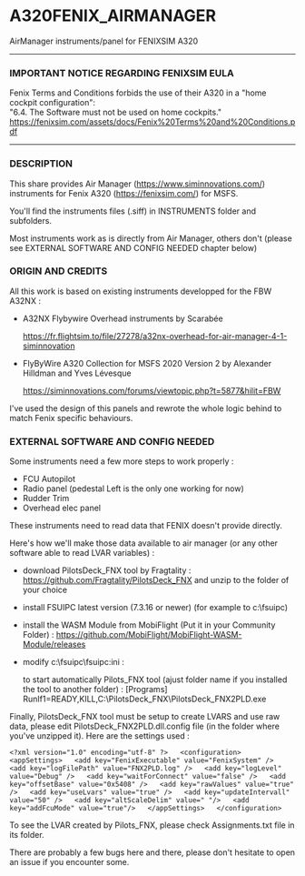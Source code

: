 # A320FENIX_AIRMANAGER
AirManager instruments/panel for FENIXSIM A320

****************************************************************
### IMPORTANT NOTICE REGARDING FENIXSIM EULA

Fenix Terms and Conditions forbids the use of their A320 in a "home cockpit configuration":  
"6.4. The Software must not be used on home cockpits."  
https://fenixsim.com/assets/docs/Fenix%20Terms%20and%20Conditions.pdf

****************************************************************

### DESCRIPTION

This share provides Air Manager (https://www.siminnovations.com/) instruments for Fenix A320 (https://fenixsim.com/) for MSFS.

You'll find the instruments files (.siff) in INSTRUMENTS folder and subfolders.

Most instruments work as is directly from Air Manager, others don't (please see EXTERNAL SOFTWARE AND CONFIG NEEDED chapter below)

### ORIGIN AND CREDITS

All this work is based on existing instruments developped for the FBW A32NX :
- A32NX Flybywire Overhead instruments by Scarabée 

    https://fr.flightsim.to/file/27278/a32nx-overhead-for-air-manager-4-1-siminnovation
- FlyByWire A320 Collection for MSFS 2020 Version 2 by Alexander Hilldman and Yves Lévesque

    https://siminnovations.com/forums/viewtopic.php?t=5877&hilit=FBW
    
I've used the design of this panels and rewrote the whole logic behind to match Fenix specific behaviours.

### EXTERNAL SOFTWARE AND CONFIG NEEDED

Some instruments need a few more steps to work properly :
- FCU Autopilot
- Radio panel (pedestal Left is the only one working for now)
- Rudder Trim
- Overhead elec panel

These instruments need to read data that FENIX doesn't provide directly. 

Here's how we'll make those data available to air manager (or any other software able to read LVAR variables) :

- download PilotsDeck_FNX tool by Fragtality : https://github.com/Fragtality/PilotsDeck_FNX and unzip to the folder of your choice
 
- install FSUIPC latest version (7.3.16 or newer) (for example to c:\fsuipc)

- install the WASM Module from MobiFlight (Put it in your Community Folder) : https://github.com/MobiFlight/MobiFlight-WASM-Module/releases

- modify c:\fsuipc\fsuipc:ini :

  to start automatically Pilots_FNX tool (ajust folder name if you installed the tool to another folder) :
  [Programs]
  RunIf1=READY,KILL,C:\PilotsDeck_FNX\PilotsDeck_FNX2PLD.exe  
  
Finally, PilotsDeck_FNX tool must be setup to create LVARS and use raw data, please edit PilotsDeck_FNX2PLD.dll.config file (in the folder where you've unzipped it).
Here are the settings used :

`<?xml version="1.0" encoding="utf-8" ?>  
<configuration>  
  <appSettings>  
    <add key="FenixExecutable" value="FenixSystem" />  
    <add key="logFilePath" value="FNX2PLD.log" />  
    <add key="logLevel" value="Debug" />  
    <add key="waitForConnect" value="false" />  
    <add key="offsetBase" value="0x5408" />  
    <add key="rawValues" value="true" />  
    <add key="useLvars" value="true" />  
    <add key="updateIntervall" value="50" />  
    <add key="altScaleDelim" value=" "/>  
    <add key="addFcuMode" value="true"/>  
  </appSettings>  
</configuration>`

To see the LVAR created by Pilots_FNX, please check Assignments.txt file in its folder.

There are probably a few bugs here and there, please don't hesitate to open an issue if you encounter some.


